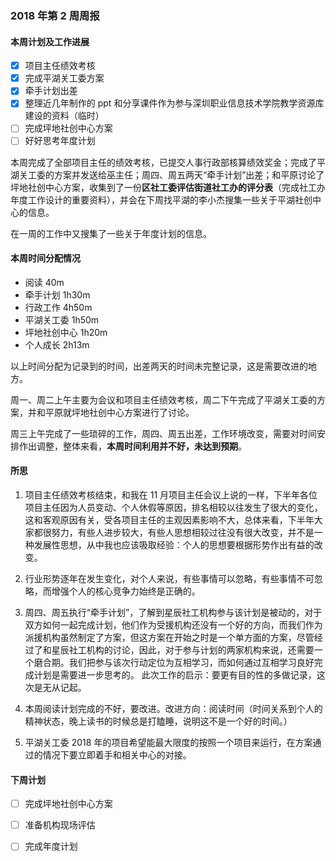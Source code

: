 ### 2018 年第 2 周周报
#### 本周计划及工作进展
- [x] 项目主任绩效考核
- [x] 完成平湖关工委方案
- [x] 牵手计划出差
- [x] 整理近几年制作的 ppt 和分享课件作为参与深圳职业信息技术学院教学资源库建设的资料（临时）
- [ ] 完成坪地社创中心方案
- [ ] 好好思考年度计划

本周完成了全部项目主任的绩效考核，已提交人事行政部核算绩效奖金；完成了平湖关工委的方案并发送给巫主任；周四、周五两天“牵手计划”出差；和平原讨论了坪地社创中心方案，收集到了一份**区社工委评估街道社工办的评分表**（完成社工办年度工作设计的重要资料），并会在下周找平湖的李小杰搜集一些关于平湖社创中心的信息。

在一周的工作中又搜集了一些关于年度计划的信息。

#### 本周时间分配情况
- 阅读 40m
- 牵手计划 1h30m
- 行政工作 4h50m
- 平湖关工委 1h50m
- 坪地社创中心 1h20m
- 个人成长 2h13m

以上时间分配为记录到的时间，出差两天的时间未完整记录，这是需要改进的地方。

周一、周二上午主要为会议和项目主任绩效考核，周二下午完成了平湖关工委的方案，并和平原就坪地社创中心方案进行了讨论。

周三上午完成了一些琐碎的工作，周四、周五出差，工作环境改变，需要对时间安排作出调整，整体来看，**本周时间利用并不好，未达到预期**。

#### 所思
1. 项目主任绩效考核结束，和我在 11 月项目主任会议上说的一样，下半年各位项目主任因为人员变动、个人休假等原因，排名相较以往发生了很大的变化，这和客观原因有关，受各项目主任的主观因素影响不大，总体来看，下半年大家都很努力，有些人进步较大，有些人思想相较过往没有很大改变，并不是一种发展性思想，从中我也应该吸取经验：个人的思想要根据形势作出有益的改变。

1. 行业形势逐年在发生变化，对个人来说，有些事情可以忽略，有些事情不可忽略，而增强个人的核心竞争力始终是正确的。

1. 周四、周五执行“牵手计划”，了解到星辰社工机构参与该计划是被动的，对于双方如何一起完成计划，他们作为受援机构还没有一个好的方向，而我们作为派援机构虽然制定了方案，但这方案在开始之时是一个单方面的方案，尽管经过了和星辰社工机构的讨论，因此，对于参与计划的两家机构来说，还需要一个磨合期。我们把参与该次行动定位为互相学习，而如何通过互相学习良好完成计划是需要进一步思考的。
   此次工作的启示：要更有目的性的多做记录，这次是无从记起。

1. 本周阅读计划完成的不好，要改进。改进方向：阅读时间（时间关系到个人的精神状态，晚上读书的时候总是打瞌睡，说明这不是一个好的时间。）

1. 平湖关工委 2018 年的项目希望能最大限度的按照一个项目来运行，在方案通过的情况下要立即着手和相关中心的对接。

#### 下周计划
- [ ] 完成坪地社创中心方案
- [ ] 准备机构现场评估
- [ ] 完成年度计划


